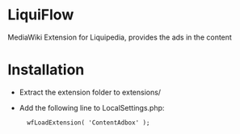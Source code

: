LiquiFlow
=========

MediaWiki Extension for Liquipedia, provides the ads in the content

Installation
============
* Extract the extension folder to extensions/
* Add the following line to LocalSettings.php:

        wfLoadExtension( 'ContentAdbox' );